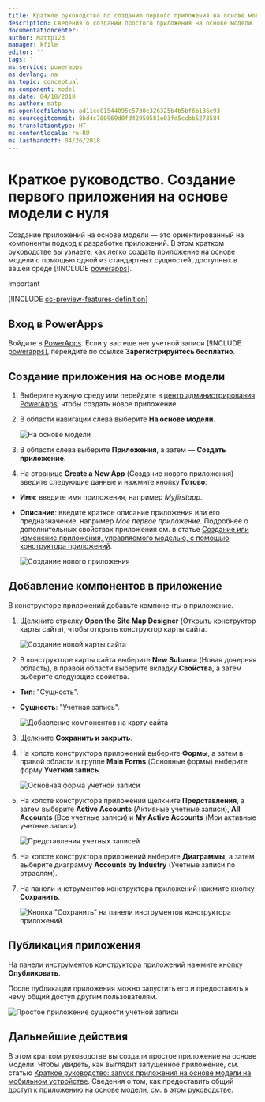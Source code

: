 ```yaml
---
title: Краткое руководство по созданию первого приложения на основе модели с нуля в PowerApps | Документация Майкрософт
description: Сведения о создании простого приложения на основе модели
documentationcenter: ''
author: Mattp123
manager: kfile
editor: ''
tags: ''
ms.service: powerapps
ms.devlang: na
ms.topic: conceptual
ms.component: model
ms.date: 04/18/2018
ms.author: matp
ms.openlocfilehash: ad11ce81544095c5730e326325b4b5bf6b136e93
ms.sourcegitcommit: 8bd4c700969d0fd42950581e03fd5ccbb5273584
ms.translationtype: HT
ms.contentlocale: ru-RU
ms.lasthandoff: 04/26/2018
---
```

# <a name="quickstart-build-your-first-model-driven-app-from-scratch"></a>Краткое руководство. Создание первого приложения на основе модели с нуля
Создание приложений на основе модели — это ориентированный на компоненты подход к разработке приложений. В этом кратком руководстве вы узнаете, как легко создать приложение на основе модели с помощью одной из стандартных сущностей, доступных в вашей среде [!INCLUDE [powerapps](../../includes/powerapps.md)]. 

> [!IMPORTANT]
> [!INCLUDE [cc-preview-features-definition](../../includes/cc-preview-features-definition.md)]

## <a name="sign-in-to-powerapps"></a>Вход в PowerApps
Войдите в [PowerApps](https://web.powerapps.microsoft.com/). Если у вас еще нет учетной записи [!INCLUDE [powerapps](../../includes/powerapps.md)], перейдите по ссылке **Зарегистрируйтесь бесплатно**. 

## <a name="create-your-model-driven-app"></a>Создание приложения на основе модели

1.  Выберите нужную среду или перейдите в [центр администрирования PowerApps](https://admin.powerapps.microsoft.com/), чтобы создать новое приложение.
2.  В области навигации слева выберите **На основе модели**. 

    ![На основе модели](media/build-first-model-driven-app/choose-design-mode.png)

3. В области слева выберите **Приложения**, а затем — **Создать приложение**.

4.  На странице **Create a New App** (Создание нового приложения) введите следующие данные и нажмите кнопку **Готово**: 
  - **Имя**: введите имя приложения, например *Myfirstapp*. 
  - **Описание**: введите краткое описание приложения или его предназначение, например *Мое первое приложение*.
Подробнее о дополнительных свойствах приложения см. в статье [Создание или изменение приложения, управляемого моделью, с помощью конструктора приложений](https://docs.microsoft.com/dynamics365/customer-engagement/customize/create-edit-app#create-an-app).
 
    ![Создание нового приложения](media/build-first-model-driven-app/create-new-app.png)

## <a name="add-components-to-your-app"></a>Добавление компонентов в приложение
В конструкторе приложений добавьте компоненты в приложение.
1.  Щелкните стрелку **Open the Site Map Designer** (Открыть конструктор карты сайта), чтобы открыть конструктор карты сайта. 

    ![Создание новой карты сайта](media/build-first-model-driven-app/new-sitemap.png)

2.  В конструкторе карты сайта выберите **New Subarea** (Новая дочерняя область), в правой области выберите вкладку **Свойства**, а затем выберите следующие свойства.
  - **Тип**: "Сущность".
  - **Сущность**: "Учетная запись".

    ![Добавление компонентов на карту сайта](media/build-first-model-driven-app/sitemap.png)

3.  Щелкните **Сохранить и закрыть**.
4.  На холсте конструктора приложений выберите **Формы**, а затем в правой области в группе **Main Forms** (Основные формы) выберите форму **Учетная запись**.

    ![Основная форма учетной записи](media/build-first-model-driven-app/main-form.png)

5.  На холсте конструктора приложений щелкните **Представления**, а затем выберите **Active Accounts** (Активные учетные записи), **All Accounts** (Все учетные записи) и **My Active Accounts** (Мои активные учетные записи).

    ![Представления учетных записей](media/build-first-model-driven-app/views.png)

6. На холсте конструктора приложений выберите **Диаграммы**, а затем выберите диаграмму **Accounts by Industry** (Учетные записи по отраслям).
7. На панели инструментов конструктора приложений нажмите кнопку **Сохранить**.

    ![Кнопка "Сохранить" на панели инструментов конструктора приложений](media/build-first-model-driven-app/app-designer-toolbar.png)
 
<!-- ##  Validate your app
This step checks for component dependencies that are required for the app to work, but haven't yet been added to the app. 

1. On the app designer canvas, select the component that indicates a dependency, such as the **Forms** component. Then, on the right-pane select the **Required** tab, expand **Entity Dependencies** and then select all required dependencies. 

    ![Add dependencies](media/build-first-model-driven-app/resolve-dependencies.png)

2. Select **Add Dependencies**.
3. On the app designer toolbar, select **Save**.  -->

## <a name="publish-your-app"></a>Публикация приложения
На панели инструментов конструктора приложений нажмите кнопку **Опубликовать**.

После публикации приложения можно запустить его и предоставить к нему общий доступ другим пользователям.

![Простое приложение сущности учетной записи](media/build-first-model-driven-app/accounts-quickstart-app.png)

## <a name="next-steps"></a>Дальнейшие действия
В этом кратком руководстве вы создали простое приложение на основе модели. Чтобы увидеть, как выглядит запущенное приложение, см. статью [Краткое руководство: запуск приложения на основе модели на мобильном устройстве](../../user/run-app-client-model-driven.md).
Сведения о том, как предоставить общий доступ к приложению на основе модели, см. в [этом руководстве](share-model-driven-app.md).
